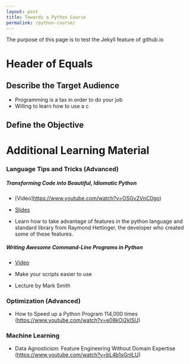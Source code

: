 ```yaml
---
layout: post
title: Towards a Python Course
permalink: /python-course/
---
```


The purpose of this page is to test the Jekyll feature of github.io

Header of Equals
================





Describe the Target Audience
----------------
 * Programming is a tax in order to do your job
 * Willing to learn how to use a c



Define the Objective
--------------------



Additional Learning Material
============================



### Language Tips and Tricks (Advanced) 

##### Transforming Code into Beautiful, Idiomatic Python

 * [Video]https://www.youtube.com/watch?v=OSGv2VnC0go)

 * [Slides](https://speakerdeck.com/pyconslides/transforming-code-into-beautiful-idiomatic-python-by-raymond-hettinger-1)

 * Learn how to take advantage of features in the python language and standard library from Raymond Hettinger, the developer who created some of these features.

 ##### Writing Awesome Command-Line Programs in Python

 * [Video](https://www.youtube.com/watch?v=CJ7-SroGtZ8)

 * Make your scripts easier to use

 * Lecture by Mark Smith

### Optimization (Advanced)
 * How to Speed up a Python Program 114,000 times (https://www.youtube.com/watch?v=e08kOj2kISU)



### Machine Learning

 * Data Agnosticism: Feature Engineering Without Domain Expertise (https://www.youtube.com/watch?v=bL4b1sGnILU) 



